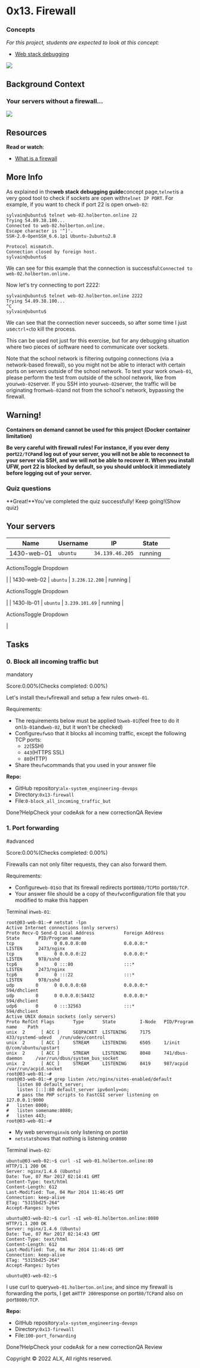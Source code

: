 0x13. Firewall
==============

### Concepts

*For this project, students are expected to look at this concept:*

-   [Web stack debugging](https://alx-intranet.hbtn.io/concepts/68)

![](https://s3.amazonaws.com/intranet-projects-files/holbertonschool-sysadmin_devops/284/V1HjQ1Y.png)

Background Context
------------------

### Your servers without a firewall...

![](https://s3.amazonaws.com/intranet-projects-files/holbertonschool-sysadmin_devops/155/holbertonschool-firewall.gif)

Resources
---------

**Read or watch**:

-   [What is a firewall](https://alx-intranet.hbtn.io/rltoken/vjB4LyHRdtEImzZcuD89ZQ "What is a firewall")

More Info
---------

As explained in the**web stack debugging guide**concept page,`telnet`is a very good tool to check if sockets are open with`telnet IP PORT`. For example, if you want to check if port 22 is open on`web-02`:

```
sylvain@ubuntu$ telnet web-02.holberton.online 22
Trying 54.89.38.100...
Connected to web-02.holberton.online.
Escape character is '^]'.
SSH-2.0-OpenSSH_6.6.1p1 Ubuntu-2ubuntu2.8

Protocol mismatch.
Connection closed by foreign host.
sylvain@ubuntu$

```

We can see for this example that the connection is successful:`Connected to web-02.holberton.online.`

Now let's try connecting to port 2222:

```
sylvain@ubuntu$ telnet web-02.holberton.online 2222
Trying 54.89.38.100...
^C
sylvain@ubuntu$

```

We can see that the connection never succeeds, so after some time I just use`ctrl+c`to kill the process.

This can be used not just for this exercise, but for any debugging situation where two pieces of software need to communicate over sockets.

Note that the school network is filtering outgoing connections (via a network-based firewall), so you might not be able to interact with certain ports on servers outside of the school network. To test your work on`web-01`, please perform the test from outside of the school network, like from your`web-02`server. If you SSH into your`web-02`server, the traffic will be originating from`web-02`and not from the school's network, bypassing the firewall.

Warning!
--------

**Containers on demand cannot be used for this project (Docker container limitation)**

**Be very careful with firewall rules! For instance, if you ever deny port`22/TCP`and log out of your server, you will not be able to reconnect to your server via SSH, and we will not be able to recover it. When you install UFW, port 22 is blocked by default, so you should unblock it immediately before logging out of your server.**

### Quiz questions

**Great!**You've completed the quiz successfully! Keep going!(Show quiz)

Your servers
------------

| Name | Username | IP | State |  |
| --- | --- | --- | --- | --- |
| 1430-web-01 | `ubuntu` | `34.139.46.205` | running |

ActionsToggle Dropdown

 |
| 1430-web-02 | `ubuntu` | `3.236.12.208` | running |

ActionsToggle Dropdown

 |
| 1430-lb-01 | `ubuntu` | `3.239.101.69` | running |

ActionsToggle Dropdown

 |

Tasks
-----

### 0\. Block all incoming traffic but

mandatory

Score:0.00%(Checks completed: 0.00%)

Let's install the`ufw`firewall and setup a few rules on`web-01`.

Requirements:

-   The requirements below must be applied to`web-01`(feel free to do it on`lb-01`and`web-02`, but it won't be checked)
-   Configure`ufw`so that it blocks all incoming traffic, except the following TCP ports:
    -   `22`(SSH)
    -   `443`(HTTPS SSL)
    -   `80`(HTTP)
-   Share the`ufw`commands that you used in your answer file

**Repo:**

-   GitHub repository:`alx-system_engineering-devops`
-   Directory:`0x13-firewall`
-   File:`0-block_all_incoming_traffic_but`

Done?HelpCheck your codeAsk for a new correctionQA Review

### 1\. Port forwarding

#advanced

Score:0.00%(Checks completed: 0.00%)

Firewalls can not only filter requests, they can also forward them.

Requirements:

-   Configure`web-01`so that its firewall redirects port`8080/TCP`to port`80/TCP`.
-   Your answer file should be a copy of the`ufw`configuration file that you modified to make this happen

Terminal in`web-01`:

```
root@03-web-01:~# netstat -lpn
Active Internet connections (only servers)
Proto Recv-Q Send-Q Local Address           Foreign Address         State       PID/Program name
tcp        0      0 0.0.0.0:80              0.0.0.0:*               LISTEN      2473/nginx
tcp        0      0 0.0.0.0:22              0.0.0.0:*               LISTEN      978/sshd
tcp6       0      0 :::80                   :::*                    LISTEN      2473/nginx
tcp6       0      0 :::22                   :::*                    LISTEN      978/sshd
udp        0      0 0.0.0.0:68              0.0.0.0:*                           594/dhclient
udp        0      0 0.0.0.0:54432           0.0.0.0:*                           594/dhclient
udp6       0      0 :::32563                :::*                                594/dhclient
Active UNIX domain sockets (only servers)
Proto RefCnt Flags       Type       State         I-Node   PID/Program name    Path
unix  2      [ ACC ]     SEQPACKET  LISTENING     7175     433/systemd-udevd   /run/udev/control
unix  2      [ ACC ]     STREAM     LISTENING     6505     1/init              @/com/ubuntu/upstart
unix  2      [ ACC ]     STREAM     LISTENING     8048     741/dbus-daemon     /var/run/dbus/system_bus_socket
unix  2      [ ACC ]     STREAM     LISTENING     8419     987/acpid           /var/run/acpid.socket
root@03-web-01:~#
root@03-web-01:~# grep listen /etc/nginx/sites-enabled/default
    listen 80 default_server;
    listen [::]:80 default_server ipv6only=on;
    # pass the PHP scripts to FastCGI server listening on 127.0.0.1:9000
#   listen 8000;
#   listen somename:8080;
#   listen 443;
root@03-web-01:~#

```

-   My web server`nginx`is only listening on port`80`
-   `netstat`shows that nothing is listening on`8080`

Terminal in`web-02`:

```
ubuntu@03-web-02:~$ curl -sI web-01.holberton.online:80
HTTP/1.1 200 OK
Server: nginx/1.4.6 (Ubuntu)
Date: Tue, 07 Mar 2017 02:14:41 GMT
Content-Type: text/html
Content-Length: 612
Last-Modified: Tue, 04 Mar 2014 11:46:45 GMT
Connection: keep-alive
ETag: "5315bd25-264"
Accept-Ranges: bytes

ubuntu@03-web-02:~$ curl -sI web-01.holberton.online:8080
HTTP/1.1 200 OK
Server: nginx/1.4.6 (Ubuntu)
Date: Tue, 07 Mar 2017 02:14:43 GMT
Content-Type: text/html
Content-Length: 612
Last-Modified: Tue, 04 Mar 2014 11:46:45 GMT
Connection: keep-alive
ETag: "5315bd25-264"
Accept-Ranges: bytes

ubuntu@03-web-02:~$

```

I use curl to query`web-01.holberton.online`, and since my firewall is forwarding the ports, I get a`HTTP 200`response on port`80/TCP`and also on port`8080/TCP`.

**Repo:**

-   GitHub repository:`alx-system_engineering-devops`
-   Directory:`0x13-firewall`
-   File:`100-port_forwarding`

Done?HelpCheck your codeAsk for a new correctionQA Review

Copyright © 2022 ALX, All rights reserved.
